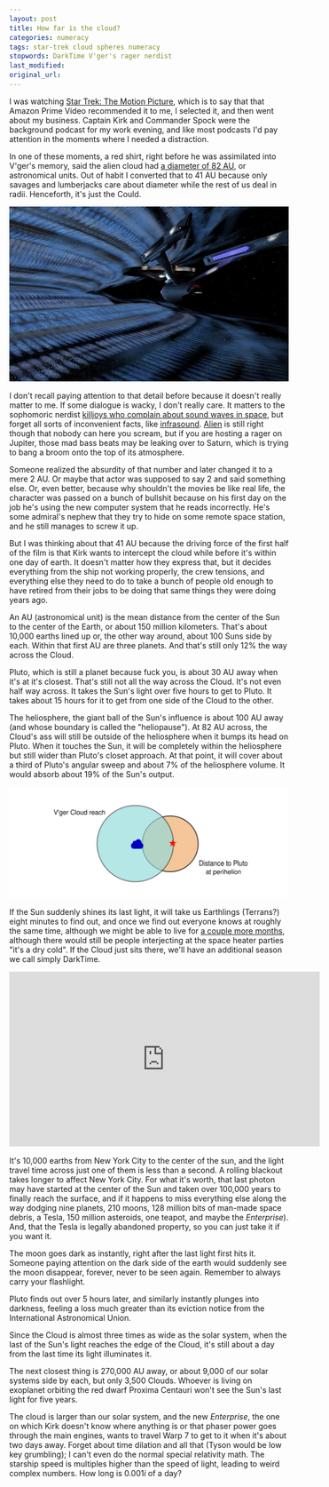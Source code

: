 ```yaml
---
layout: post
title: How far is the cloud?
categories: numeracy
tags: star-trek cloud spheres numeracy
stopwords: DarkTime V'ger's rager nerdist
last_modified:
original_url:
---
```


I was watching [Star Trek: The Motion Picture](https://www.imdb.com/title/tt0079945/), which is to say that that Amazon Prime Video recommended it to me, I selected it, and then went about my business. Captain Kirk and Commander Spock were the background podcast for my work evening, and like most podcasts I'd pay attention in the moments where I needed a distraction.

<!--more-->

In one of these moments, a red shirt, right before he was assimilated into V'ger's memory, said the alien cloud had [a diameter of 82 AU](https://memory-alpha.fandom.com/wiki/V%27ger), or astronomical units. Out of habit I converted that to 41 AU because only savages and lumberjacks care about diameter while the rest of us deal in radii. Henceforth, it's just the Could.

![](/images/vger/vger-enterprise.jpg)

I don't recall paying attention to that detail before because it doesn't really matter to me. If some dialogue is wacky, I don't really care. It matters to the sophomoric nerdist [killjoys who complain about sound waves in space](https://www.wired.com/2016/04/neil-degrasse-tyson-black-hole-sucking-fun-universe/), but forget all sorts of inconvenient facts, like [infrasound](https://www.science.gov/topicpages/i/infrasound+source+observed). [Alien](https://www.imdb.com/title/tt0078748/) is still right though that nobody can here you scream, but if you are hosting a rager on Jupiter, those mad bass beats may be leaking over to Saturn, which is trying to bang a broom onto the top of its atmosphere.

Someone realized the absurdity of that number and later changed it to a mere 2 AU. Or maybe that actor was supposed to say 2 and said something else. Or, even better, because why shouldn't the movies be like real life, the character was passed on a bunch of bullshit because on his first day on the job he's using the new computer system that he reads incorrectly. He's some admiral's nephew that they try to hide on some remote space station, and he still manages to screw it up.

But I was thinking about that 41 AU because the driving force of the first half of the film is that Kirk wants to intercept the cloud while before it's within one day of earth. It doesn't matter how they express that, but it decides everything from the ship not working properly, the crew tensions, and everything else they need to do to take a bunch of people old enough to have retired from their jobs to be doing that same things they were doing years ago.

An AU (astronomical unit) is the mean distance from the center of the Sun to the center of the Earth, or about 150 million kilometers.  That's about 10,000 earths lined up or, the other way around, about 100 Suns side by each. Within that first AU are three planets. And that's still only 12% the way across the Cloud.

Pluto, which is still a planet because fuck you, is about 30 AU away when it's at it's closest. That's still not all the way across the Cloud. It's not even half way across. It takes the Sun's light over five hours to get to Pluto. It takes about 15 hours for it to get from one side of the Cloud to the other.

The heliosphere, the giant ball of the Sun's influence is about 100 AU away (and whose boundary is called the "heliopause"). At 82 AU across, the Cloud's ass will still be outside of the heliosphere when it bumps its head on Pluto. When it touches the Sun, it will be completely within the heliosphere but still wider than Pluto's closet approach. At that point, it will cover about a third of Pluto's angular sweep and about 7% of the heliosphere volume. It would absorb about 19% of the Sun's output.

![](/images/vger/vger_cloud_overlap.svg)

If the Sun suddenly shines its last light, it will take us Earthlings (Terrans?) eight minutes to find out, and once we find out everyone knows at roughly the same time, although we might be able to live for [a couple more months](http://curious.astro.cornell.edu/our-solar-system/39-our-solar-system/the-earth/other-catastrophes/61-how-long-could-life-on-earth-survive-if-the-sun-stopped-shining-beginner), although there would still be people interjecting at the space heater parties "it's a dry cold". If the Cloud just sits there, we'll have an additional season we call simply DarkTime.

<div class="youtube">
<iframe width="560" height="315" src="https://www.youtube.com/embed/4-F5TfXtue8" frameborder="0" allow="accelerometer; autoplay; clipboard-write; encrypted-media; gyroscope; picture-in-picture" allowfullscreen></iframe>
</div>

It's 10,000 earths from New York City to the center of the sun, and the light travel time across just one of them is less than a second. A rolling blackout takes longer to affect New York City. For what it's worth, that last photon may have started at the center of the Sun and taken over 100,000 years to finally reach the surface, and if it happens to miss everything else along the way dodging nine planets, 210 moons, 128 million bits of man-made space debris, a Tesla, 150 million asteroids, one teapot, and maybe the *Enterprise*). And, that the Tesla is legally abandoned property, so you can just take it if you want it.

The moon goes dark as instantly, right after the last light first hits it. Someone paying attention on the dark side of the earth would suddenly see the moon disappear, forever, never to be seen again. Remember to always carry your flashlight.

Pluto finds out over 5 hours later, and similarly instantly plunges into darkness, feeling a loss much greater than its eviction notice from the International Astronomical Union.

Since the Cloud is almost three times as wide as the solar system, when the last of the Sun's light reaches the edge of the Cloud, it's still about a day from the last time its light illuminates it.

The next closest thing is 270,000 AU away, or about 9,000 of our solar systems side by each, but only 3,500 Clouds. Whoever is living on exoplanet orbiting the red dwarf Proxima Centauri won't see the Sun's last light for five years.

The cloud is larger than our solar system, and the new *Enterprise*, the one on which Kirk doesn't know where anything is or that phaser power goes through the main engines, wants to travel Warp 7 to get to it when it's about two days away. Forget about time dilation and all that (Tyson would be low key grumbling); I can't even do the normal special relativity math. The starship speed is multiples higher than the speed of light, leading to weird complex numbers. How long is 0.001*i* of a day?
